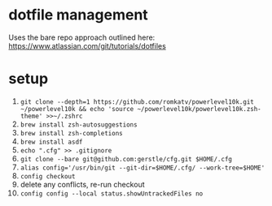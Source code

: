 # dotfile management

Uses the bare repo approach outlined here: https://www.atlassian.com/git/tutorials/dotfiles

# setup

1. `git clone --depth=1 https://github.com/romkatv/powerlevel10k.git ~/powerlevel10k && echo 'source ~/powerlevel10k/powerlevel10k.zsh-theme' >>~/.zshrc`
2. `brew install zsh-autosuggestions`
3. `brew install zsh-completions`
4. `brew install asdf`
5. `echo ".cfg" >> .gitignore`
6. `git clone --bare git@github.com:gerstle/cfg.git $HOME/.cfg`
7. `alias config='/usr/bin/git --git-dir=$HOME/.cfg/ --work-tree=$HOME'`
8. `config checkout`
9. delete any conflicts, re-run checkout
10. `config config --local status.showUntrackedFiles no`
